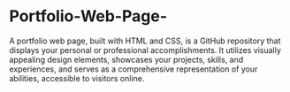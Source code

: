 # Portfolio-Web-Page-
A portfolio web page, built with HTML and CSS, is a GitHub repository that displays your personal or professional accomplishments. It utilizes visually appealing design elements, showcases your projects, skills, and experiences, and serves as a comprehensive representation of your abilities, accessible to visitors online.
